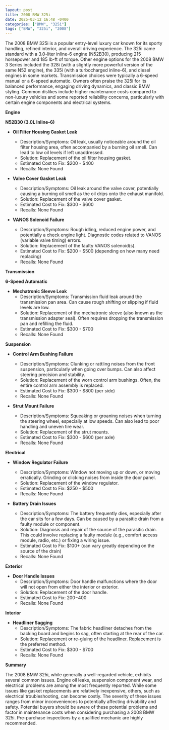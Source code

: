 ```yaml
---
layout: post
title: 2008 BMW 325i
date: 2025-03-12 16:48 -0400
categories: ["BMW", "325i"]
tags: ["BMW", "325i", "2008"]
---
```

The 2008 BMW 325i is a popular entry-level luxury car known for its sporty handling, refined interior, and overall driving experience. The 325i came standard with a 3.0-liter inline-6 engine (N52B30), producing 215 horsepower and 185 lb-ft of torque. Other engine options for the 2008 BMW 3 Series included the 328i (with a slightly more powerful version of the same N52 engine), the 335i (with a turbocharged inline-6), and diesel engines in some markets. Transmission choices were typically a 6-speed manual or a 6-speed automatic. Owners often praise the 325i for its balanced performance, engaging driving dynamics, and classic BMW styling. Common dislikes include higher maintenance costs compared to non-luxury vehicles and some reported reliability concerns, particularly with certain engine components and electrical systems.

**Engine**

**N52B30 (3.0L Inline-6)**

*   **Oil Filter Housing Gasket Leak**
    *   Description/Symptoms: Oil leak, usually noticeable around the oil filter housing area, often accompanied by a burning oil smell. Can lead to low oil levels if left unaddressed.
    *   Solution: Replacement of the oil filter housing gasket.
    *   Estimated Cost to Fix: $200 - $400
    *   Recalls: None Found

*   **Valve Cover Gasket Leak**
    *   Description/Symptoms: Oil leak around the valve cover, potentially causing a burning oil smell as the oil drips onto the exhaust manifold.
    *   Solution: Replacement of the valve cover gasket.
    *   Estimated Cost to Fix: $300 - $600
    *   Recalls: None Found

*   **VANOS Solenoid Failure**
    *   Description/Symptoms: Rough idling, reduced engine power, and potentially a check engine light. Diagnostic codes related to VANOS (variable valve timing) errors.
    *   Solution: Replacement of the faulty VANOS solenoid(s).
    *   Estimated Cost to Fix: $200 - $500 (depending on how many need replacing)
    *   Recalls: None Found

**Transmission**

**6-Speed Automatic**

*   **Mechatronic Sleeve Leak**
    *   Description/Symptoms: Transmission fluid leak around the transmission pan area. Can cause rough shifting or slipping if fluid levels are low.
    *   Solution: Replacement of the mechatronic sleeve (also known as the transmission adapter seal). Often requires dropping the transmission pan and refilling the fluid.
    *   Estimated Cost to Fix: $300 - $700
    *   Recalls: None Found

**Suspension**

*   **Control Arm Bushing Failure**
    *   Description/Symptoms: Clunking or rattling noises from the front suspension, particularly when going over bumps. Can also affect steering precision and stability.
    *   Solution: Replacement of the worn control arm bushings. Often, the entire control arm assembly is replaced.
    *   Estimated Cost to Fix: $300 - $800 (per side)
    *   Recalls: None Found

*   **Strut Mount Failure**
    *   Description/Symptoms: Squeaking or groaning noises when turning the steering wheel, especially at low speeds. Can also lead to poor handling and uneven tire wear.
    *   Solution: Replacement of the strut mounts.
    *   Estimated Cost to Fix: $300 - $600 (per axle)
    *   Recalls: None Found

**Electrical**

*   **Window Regulator Failure**
    *   Description/Symptoms: Window not moving up or down, or moving erratically. Grinding or clicking noises from inside the door panel.
    *   Solution: Replacement of the window regulator.
    *   Estimated Cost to Fix: $250 - $500
    *   Recalls: None Found

*   **Battery Drain Issues**
    *   Description/Symptoms: The battery frequently dies, especially after the car sits for a few days. Can be caused by a parasitic drain from a faulty module or component.
    *   Solution: Diagnosis and repair of the source of the parasitic drain. This could involve replacing a faulty module (e.g., comfort access module, radio, etc.) or fixing a wiring issue.
    *   Estimated Cost to Fix: $100+ (can vary greatly depending on the source of the drain)
    *   Recalls: None Found

**Exterior**

*   **Door Handle Issues**
    *   Description/Symptoms: Door handle malfunctions where the door will not open from either the interior or exterior.
    *   Solution: Replacement of the door handle.
    *   Estimated Cost to Fix: $200-$400
    *   Recalls: None Found

**Interior**

*   **Headliner Sagging**
    *   Description/Symptoms: The fabric headliner detaches from the backing board and begins to sag, often starting at the rear of the car.
    *   Solution: Replacement or re-gluing of the headliner. Replacement is the preferred method.
    *   Estimated Cost to Fix: $300 - $700
    *   Recalls: None Found

**Summary**

The 2008 BMW 325i, while generally a well-regarded vehicle, exhibits several common issues. Engine oil leaks, suspension component wear, and electrical problems are among the most frequently reported. While some issues like gasket replacements are relatively inexpensive, others, such as electrical troubleshooting, can become costly. The severity of these issues ranges from minor inconveniences to potentially affecting drivability and safety. Potential buyers should be aware of these potential problems and factor in maintenance costs when considering purchasing a 2008 BMW 325i. Pre-purchase inspections by a qualified mechanic are highly recommended.

